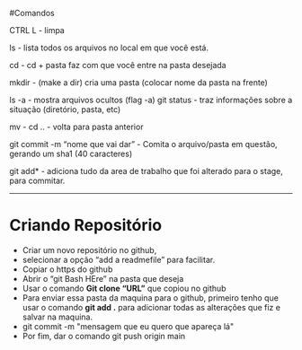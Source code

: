 #Comandos

CTRL L - limpa

ls - lista todos os arquivos no local em que você está.

cd - cd + pasta faz com que você entre na pasta desejada

mkdir - (make a dir) cria uma pasta (colocar nome da pasta na frente)

ls -a - mostra arquivos ocultos (flag -a)
git status - traz informações sobre a situação (diretório, pasta, etc)

mv - cd .. - volta para pasta anterior

git commit -m “nome que vai dar” - Comita o arquivo/pasta em questão, gerando um sha1 (40 caracteres)

git add* - adiciona tudo da area de trabalho que foi alterado para o stage, para commitar.



--------------------------

# Criando Repositório 

- Criar um novo repositório no github, 
- selecionar a opção “add a readmefile” para facilitar.
- Copiar o https do github
- Abrir o “git Bash HEre” na pasta que deseja
- Usar o comando **Git clone “URL”** que copiou no github
- Para enviar essa pasta da maquina para o github, primeiro tenho que usar o comando **git add .** para adicionar todas as alterações que fiz e salvar na maquina.
- git commit -m "mensagem que eu quero que apareça lá"
- Por fim, dar o comando git push origin main